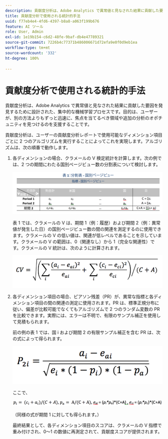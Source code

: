 ```yaml
---
description: 貢献度分析は、Adobe Analytics で異常値と見なされた結果に貢献した要因を発見するために設計された、集中的な機械学習プロセスです。目的は、ユーザーが、別の方法よりもずっと迅速に、焦点を当てるべき領域や追加の分析のオポチュニティを見つけるのを支援することです。
title: 貢献度分析で使用される統計的手法
uuid: f77eb4e4-4fd6-4397-b8a8-a063f199b676
feature: AI ツール
role: User, Admin
exl-id: 1e19b154-c6d2-48fe-9baf-db4e47789321
source-git-commit: 7226b4c77371b486006671d72efa9e0f0d9eb1ea
workflow-type: tm+mt
source-wordcount: '332'
ht-degree: 100%

---
```


# 貢献度分析で使用される統計的手法

貢献度分析は、Adobe Analytics で異常値と見なされた結果に貢献した要因を発見するために設計された、集中的な機械学習プロセスです。目的は、ユーザーが、別の方法よりもずっと迅速に、焦点を当てるべき領域や追加の分析のオポチュニティを見つけるのを支援することです。

貢献度分析は、ユーザーの貢献度分析レポートで使用可能なディメンション項目ごとに 2 つのアルゴリズムを実行することによってこれを実現します。アルゴリズムは、次の順番で動作します。

1. 各ディメンションの場合、クラメールの V 検定統計を計算します。次の例では、2 つの期間にわたる国別ページビュー数の分割表について検討します。

   ![](assets/contingency_table.png)

   表 1 では、クラメールの V は、期間 1（例：履歴）および期間 2（例：異常値が発生した日）の国別ページビュー数の間の関連を測定するのに使用できます。クラメールの V の低い値は、関連が低レベルであることを示しています。クラメールの V の範囲は、0（関連なし）から 1（完全な関連性）です。クラメールの V 統計は、次のように計算されます。

   ![](assets/cramers-v.png)

1. 各ディメンション項目の場合、ピアソン残差（PR）が、異常な指標と各ディメンション項目の間の関連の測定に使用されます。PR は、標準正規分布に従い、偏差が比較可能でなくてもアルゴリズムで 2 つのランダム変数の PR を比較できます。実際には、エラーは不明で、有限のサンプル補正を使用して見積もられます。

   前の例の表 1 では、国 i および期間 2 の有限サンプル補正を含む PR は、次の式によって得られます。

   ![](assets/persons-residual.png)

   ここで、

   ![](assets/pr-example.png)

   （同様の式が期間 1 に対しても得られます。）

   最終結果として、各ディメンション項目のスコアは、クラメールの V 指標で重み付けされ、0～1 の数値に再測定されて、貢献度スコアが提供されます。
